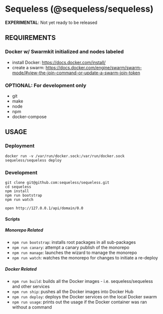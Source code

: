 # Sequeless (@sequeless/sequeless)

**EXPERIMENTAL**: Not yet ready to be released

## REQUIREMENTS

### Docker w/ Swarmkit initialized and nodes labeled

- install Docker: https://docs.docker.com/install/
- create a swarm: https://docs.docker.com/engine/swarm/swarm-mode/#view-the-join-command-or-update-a-swarm-join-token

### OPTIONAL: For development only

- git
- make
- node
- npm
- docker-compose

## USAGE


### Deployment

```
docker run -v /var/run/docker.sock:/var/run/docker.sock sequeless/sequeless deploy
```

### Development

```
git clone git@github.com:sequeless/sequeless.git
cd sequeless
npm install
npm run bootstrap
npm run watch

open http://127.0.0.1/api/domain/0.0
```

#### Scripts

##### Monorepo Related

- `npm run bootstrap`: installs root packages in all sub-packages
- `npm run canary`: attempt a canary publish of the monorepo
- `npm run manage`: launches the wizard to manage the monorepo
- `npm run watch`: watches the monorepo for changes to initiate a re-deploy

##### Docker Related

- `npm run build`: builds all the Docker images - i.e. sequeless/sequeless and other services
- `npm run ship`: pushes all the Docker images into Docker Hub
- `npm run deploy`: deploys the Docker services on the local Docker swarm
- `npm run usage`: prints out the usage if the Docker container was ran without a command
